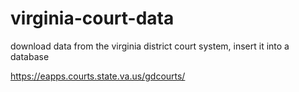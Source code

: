 virginia-court-data
===


download data from the virginia district court system, insert it into a database

https://eapps.courts.state.va.us/gdcourts/
